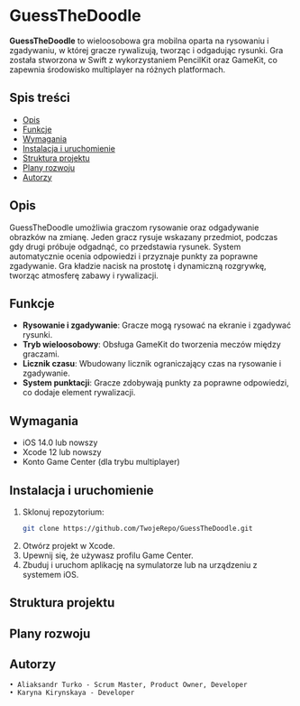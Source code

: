 # GuessTheDoodle

**GuessTheDoodle** to wieloosobowa gra mobilna oparta na rysowaniu i zgadywaniu, w której gracze rywalizują, tworząc i odgadując rysunki. Gra została stworzona w Swift z wykorzystaniem PencilKit oraz GameKit, co zapewnia środowisko multiplayer na różnych platformach.

## Spis treści
  - [Opis](#opis)
  - [Funkcje](#funkcje)
  - [Wymagania](#wymagania)
  - [Instalacja i uruchomienie](#instalacja-i-uruchomienie)
  - [Struktura projektu](#struktura-projektu)
  - [Plany rozwoju](#plany-rozwoju)
  - [Autorzy](#autorzy)

## Opis
  GuessTheDoodle umożliwia graczom rysowanie oraz odgadywanie obrazków na zmianę. Jeden gracz rysuje wskazany przedmiot, podczas gdy drugi próbuje odgadnąć, co przedstawia rysunek. System automatycznie ocenia odpowiedzi i przyznaje punkty za poprawne zgadywanie. Gra kładzie nacisk na prostotę i dynamiczną rozgrywkę, tworząc atmosferę zabawy i rywalizacji.

## Funkcje
  - **Rysowanie i zgadywanie**: Gracze mogą rysować na ekranie i zgadywać rysunki.
  - **Tryb wieloosobowy**: Obsługa GameKit do tworzenia meczów między graczami.
  - **Licznik czasu**: Wbudowany licznik ograniczający czas na rysowanie i zgadywanie.
  - **System punktacji**: Gracze zdobywają punkty za poprawne odpowiedzi, co dodaje element rywalizacji.

## Wymagania
  - iOS 14.0 lub nowszy
  - Xcode 12 lub nowszy
  - Konto Game Center (dla trybu multiplayer)

## Instalacja i uruchomienie
  1. Sklonuj repozytorium:
     ```bash
     git clone https://github.com/TwojeRepo/GuessTheDoodle.git
  2.	Otwórz projekt w Xcode.
  3.	Upewnij się, że używasz profilu Game Center.
  4.	Zbuduj i uruchom aplikację na symulatorze lub na urządzeniu z systemem iOS.

## Struktura projektu

## Plany rozwoju

## Autorzy
	• Aliaksandr Turko - Scrum Master, Product Owner, Developer
	• Karyna Kirynskaya - Developer
